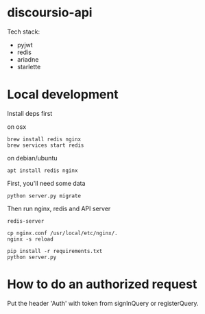 # discoursio-api

Tech stack:

- pyjwt
- redis
- ariadne
- starlette

# Local development 

Install deps first

on osx
```
brew install redis nginx
brew services start redis
```

on debian/ubuntu
```
apt install redis nginx
```

First, you'll need some data
```
python server.py migrate
```

Then run nginx, redis and API server
```
redis-server

cp nginx.conf /usr/local/etc/nginx/.
nginx -s reload

pip install -r requirements.txt
python server.py
```

# How to do an authorized request

Put the header 'Auth' with token from signInQuery or registerQuery.

